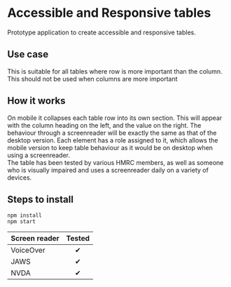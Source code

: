 # Accessible and Responsive tables

Prototype application to create accessible and responsive tables.

## Use case
This is suitable for all tables where row is more important than the column. This should not be used when columns are more important 

## How it works
On mobile it collapses each table row into its own section. This will appear with the column heading on the left, and the value on the right. The behaviour through a screenreader will be exactly the same as that of the desktop version.
Each element has a role assigned to it, which allows the mobile version to keep table behaviour as it would be on desktop when using a screenreader.  
The table has been tested by various HMRC members, as well as someone who is visually impaired and uses a screenreader daily on a variety of devices.

## Steps to install
`npm install`  
`npm start`

| Screen reader | Tested  | 
| ------------- | :------:|
| VoiceOver     | &#10004;|
| JAWS          | &#10004;|
| NVDA          | &#10004;|
